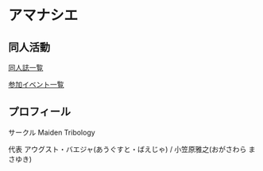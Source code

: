 # アマナシエ

## 同人活動

[同人誌一覧](doujinshi.html)

[参加イベント一覧](doujin_events.md)

## プロフィール

サークル Maiden Tribology

代表
アウグスト・バエジャ(あうぐすと・ばえじゃ) / 小笠原雅之(おがさわら まさゆき)

